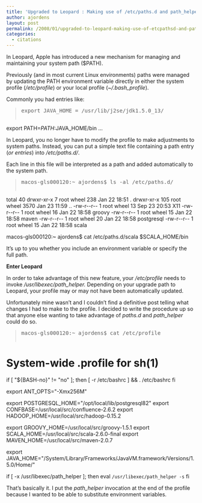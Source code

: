 ```yaml
---
title: 'Upgraded to Leopard : Making use of /etc/paths.d and path_helper'
author: ajordens
layout: post
permalink: /2008/01/upgraded-to-leopard-making-use-of-etcpathsd-and-path_helper/
categories:
  - citations
---
```

In Leopard, Apple has introduced a new mechanism for managing and maintaining your system path ($PATH).

Previously (and in most current Linux environments) paths were managed by updating the PATH environment variable directly in either the system profile (<span style="font-style: italic;">/etc/profile</span>) or your local profile (<span style="font-style: italic;">~/.bash_profile</span>).

Commonly you had entries like:

> <pre>export JAVA_HOME = /usr/lib/j2se/jdk1.5.0_13/
  export PATH=$PATH:$JAVA_HOME/bin
  ...
  
</pre>

In Leopard, you no longer have to modify the profile to make adjustments to system paths. Instead, you can put a simple text file containing a path entry (<span style="font-style: italic;">or entries</span>) into <span style="font-style: italic;">/etc/paths.d/</span>.

Each line in this file will be interpreted as a path and added automatically to the system path.

> <pre>macos-gls000120:~ ajordens$ ls -al /etc/paths.d/
total 40
drwxr-xr-x    7 root  wheel   238 Jan 22 18:51 .
drwxr-xr-x  105 root  wheel  3570 Jan 23 11:59 ..
-rw-r--r--    1 root  wheel    13 Sep 23 20:53 X11
-rw-r--r--    1 root  wheel    16 Jan 22 18:58 groovy
-rw-r--r--    1 root  wheel    15 Jan 22 18:58 maven
-rw-r--r--    1 root  wheel    20 Jan 22 18:58 postgresql
-rw-r--r--    1 root  wheel    15 Jan 22 18:58 scala

macos-gls000120:~ ajordens$ cat /etc/paths.d/scala 
$SCALA_HOME/bin
</pre>

It&#8217;s up to you whether you include an environment variable or specify the full path.

**Enter Leopard**

In order to take advantage of this new feature, your <span style="font-style: italic;">/etc/profile</span> needs to invoke <span style="font-style: italic;">/usr/libexec/path_helper.</span> Depending on your upgrade path to Leopard, your profile may or may not have been automatically updated.

Unfortunately mine wasn&#8217;t and I couldn&#8217;t find a definitive post telling what changes I had to make to the profile. I decided to write the procedure up so that anyone else wanting to take advantage of <span style="font-style: italic;">paths.d</span> and <span style="font-style: italic;">path<span style="font-style: normal;"><span style="font-style: italic;">_helper</span> could do so.</span></span>

> <pre>macos-gls000120:~ ajordens$ cat /etc/profile
# System-wide .profile for sh(1)

if [ "${BASH-no}" != "no" ]; then
        [ -r /etc/bashrc ] && . /etc/bashrc
fi

export ANT_OPTS="-Xmx256M"

export POSTGRESQL_HOME="/opt/local/lib/postgresql82"
export CONFBASE=/usr/local/src/confluence-2.6.2
export HADOOP_HOME=/usr/local/src/hadoop-0.15.2

export GROOVY_HOME=/usr/local/src/groovy-1.5.1
export SCALA_HOME=/usr/local/src/scala-2.6.0-final
export MAVEN_HOME=/usr/local/src/maven-2.0.7

export JAVA_HOME="/System/Library/Frameworks/JavaVM.framework/Versions/1.5.0/Home/"

if [ -x /usr/libexec/path_helper ]; then
       eval `/usr/libexec/path_helper -s`
fi
</pre>

That&#8217;s basically it. I put the <span style="font-style: italic;">path_helper</span> invocation at the end of the profile because I wanted to be able to substitute environment variables.